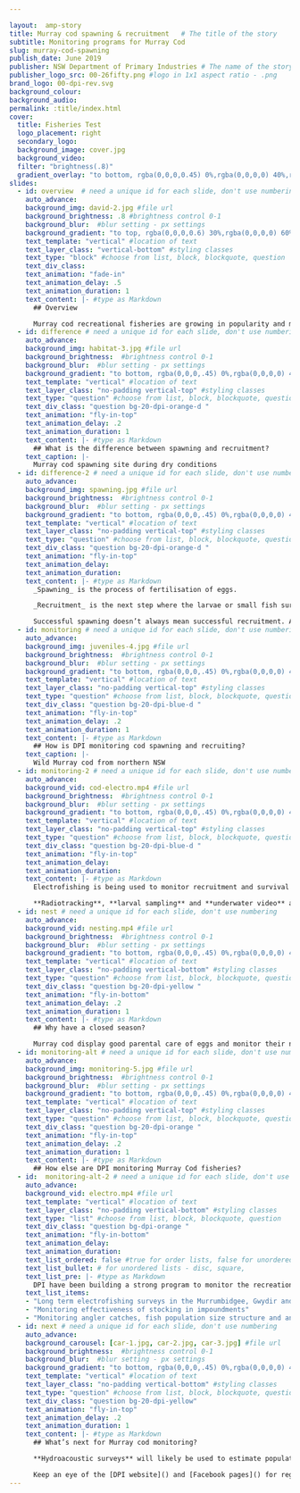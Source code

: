 ```yaml
---

layout:  amp-story
title: Murray cod spawning & recruitment   # The title of the story
subtitle: Monitoring programs for Murray Cod
slug: murray-cod-spawning
publish_date: June 2019
publisher: NSW Department of Primary Industries # The name of the story's publisher
publisher_logo_src: 00-26fifty.png #logo in 1x1 aspect ratio - .png
brand_logo: 00-dpi-rev.svg
background_colour:
background_audio:
permalink: :title/index.html
cover:
  title: Fisheries Test
  logo_placement: right
  secondary_logo:
  background_image: cover.jpg
  background_video:
  filter: "brightness(.8)"
  gradient_overlay: "to bottom, rgba(0,0,0,0.45) 0%,rgba(0,0,0,0) 40%,rgba(0,0,0,0) 100%"
slides:
  - id: overview  # need a unique id for each slide, don't use numbering
    auto_advance:
    background_img: david-2.jpg #file url
    background_brightness: .8 #brightness control 0-1
    background_blur:  #blur setting - px settings
    background_gradient: "to top, rgba(0,0,0,0.6) 30%,rgba(0,0,0,0) 60%" # add in CSS gradient
    text_template: "vertical" #location of text
    text_layer_class: "vertical-bottom" #styling classes
    text_type: "block" #choose from list, block, blockquote, question
    text_div_class:
    text_animation: "fade-in"
    text_animation_delay: .5
    text_animation_duration: 1
    text_content: |- #type as Markdown
      ## Overview

      Murray cod recreational fisheries are growing in popularity and many anglers are reporting improved fisheries for this species. Much of this has resulted from stocking programs throughout the state. However, more is needed to fully understand spawning and recruitment for this species.
  - id: difference # need a unique id for each slide, don't use numbering
    auto_advance:
    background_img: habitat-3.jpg #file url
    background_brightness:  #brightness control 0-1
    background_blur:  #blur setting - px settings
    background_gradient: "to bottom, rgba(0,0,0,.45) 0%,rgba(0,0,0,0) 40%,rgba(0,0,0,0) 100%" # add in CSS gradient
    text_template: "vertical" #location of text
    text_layer_class: "no-padding vertical-top" #styling classes
    text_type: "question" #choose from list, block, blockquote, question
    text_div_class: "question bg-20-dpi-orange-d "
    text_animation: "fly-in-top"
    text_animation_delay: .2
    text_animation_duration: 1
    text_content: |- #type as Markdown
      ## What is the difference between spawning and recruitment?
    text_caption: |-
      Murray cod spawning site during dry conditions
  - id: difference-2 # need a unique id for each slide, don't use numbering
    auto_advance:
    background_img: spawning.jpg #file url
    background_brightness:  #brightness control 0-1
    background_blur:  #blur setting - px settings
    background_gradient: "to bottom, rgba(0,0,0,.45) 0%,rgba(0,0,0,0) 40%,rgba(0,0,0,0) 100%" # add in CSS gradient
    text_template: "vertical" #location of text
    text_layer_class: "no-padding vertical-top" #styling classes
    text_type: "question" #choose from list, block, blockquote, question
    text_div_class: "question bg-20-dpi-orange-d "
    text_animation: "fly-in-top"
    text_animation_delay:
    text_animation_duration:
    text_content: |- #type as Markdown
      _Spawning_ is the process of fertilisation of eggs.

      _Recruitment_ is the next step where the larvae or small fish survive and have the opportunity to grow to an adult.

      Successful spawning doesn’t always mean successful recruitment. As various environmental factors (e.g. food availability and environmental conditions) can influence this.
  - id: monitoring # need a unique id for each slide, don't use numbering
    auto_advance:
    background_img: juveniles-4.jpg #file url
    background_brightness:  #brightness control 0-1
    background_blur:  #blur setting - px settings
    background_gradient: "to bottom, rgba(0,0,0,.45) 0%,rgba(0,0,0,0) 40%,rgba(0,0,0,0) 100%" # add in CSS gradient
    text_template: "vertical" #location of text
    text_layer_class: "no-padding vertical-top" #styling classes
    text_type: "question" #choose from list, block, blockquote, question
    text_div_class: "question bg-20-dpi-blue-d "
    text_animation: "fly-in-top"
    text_animation_delay: .2
    text_animation_duration: 1
    text_content: |- #type as Markdown
      ## How is DPI monitoring cod spawning and recruiting?
    text_caption: |-
      Wild Murray cod from northern NSW
  - id: monitoring-2 # need a unique id for each slide, don't use numbering
    auto_advance:
    background_vid: cod-electro.mp4 #file url
    background_brightness:  #brightness control 0-1
    background_blur:  #blur setting - px settings
    background_gradient: "to bottom, rgba(0,0,0,.45) 0%,rgba(0,0,0,0) 40%,rgba(0,0,0,0) 100%" # add in CSS gradient
    text_template: "vertical" #location of text
    text_layer_class: "no-padding vertical-top" #styling classes
    text_type: "question" #choose from list, block, blockquote, question
    text_div_class: "question bg-20-dpi-blue-d "
    text_animation: "fly-in-top"
    text_animation_delay:
    text_animation_duration:
    text_content: |- #type as Markdown
      Electrofishing is being used to monitor recruitment and survival of stocked fish as well as habitat preference of wild juvenile fish.

      **Radiotracking**, **larval sampling** and **underwater video** are being used to monitor spawning and nesting cod. As well as larvae hatching
  - id: nest # need a unique id for each slide, don't use numbering
    auto_advance:
    background_vid: nesting.mp4 #file url
    background_brightness:  #brightness control 0-1
    background_blur:  #blur setting - px settings
    background_gradient: "to bottom, rgba(0,0,0,.45) 0%,rgba(0,0,0,0) 40%,rgba(0,0,0,0) 100%" # add in CSS gradient
    text_template: "vertical" #location of text
    text_layer_class: "no-padding vertical-bottom" #styling classes
    text_type: "question" #choose from list, block, blockquote, question
    text_div_class: "question bg-20-dpi-yellow "
    text_animation: "fly-in-bottom"
    text_animation_delay: .2
    text_animation_duration: 1
    text_content: |- #type as Markdown
      ## Why have a closed season?

      Murray cod display good parental care of eggs and monitor their nest for debris and predators. This video shows a Murray cod guarding its nest and small larvae can be seen darting around.
  - id: monitoring-alt # need a unique id for each slide, don't use numbering
    auto_advance:
    background_img: monitoring-5.jpg #file url
    background_brightness:  #brightness control 0-1
    background_blur:  #blur setting - px settings
    background_gradient: "to bottom, rgba(0,0,0,.45) 0%,rgba(0,0,0,0) 40%,rgba(0,0,0,0) 100%" # add in CSS gradient
    text_template: "vertical" #location of text
    text_layer_class: "no-padding vertical-top" #styling classes
    text_type: "question" #choose from list, block, blockquote, question
    text_div_class: "question bg-20-dpi-orange "
    text_animation: "fly-in-top"
    text_animation_delay: .2
    text_animation_duration: 1
    text_content: |- #type as Markdown
      ## How else are DPI monitoring Murray Cod fisheries?
  - id:  monitoring-alt-2 # need a unique id for each slide, don't use numbering
    auto_advance:
    background_vid: electro.mp4 #file url
    text_template: "vertical" #location of text
    text_layer_class: "no-padding vertical-bottom" #styling classes
    text_type: "list" #choose from list, block, blockquote, question
    text_div_class: "question bg-dpi-orange "
    text_animation: "fly-in-bottom"
    text_animation_delay:
    text_animation_duration:
    text_list_ordered: false #true for order lists, false for unordered
    text_list_bullet: # for unordered lists - disc, square,
    text_list_pre: |- #type as Markdown
      DPI have been building a strong program to monitor the recreational fishery for Murray cod. This includes:
    text_list_items:
    - "Long term electrofishing surveys in the Murrumbidgee, Gwydir and Dumaresq to monitor population size structure"
    - "Monitoring effectiveness of stocking in impoundments"
    - "Monitoring angler catches, fish population size structure and angler effort with creel surveys and citizen science"
  - id: next # need a unique id for each slide, don't use numbering
    auto_advance:
    background_carousel: [car-1.jpg, car-2.jpg, car-3.jpg] #file url
    background_brightness:  #brightness control 0-1
    background_blur:  #blur setting - px settings
    background_gradient: "to bottom, rgba(0,0,0,.45) 0%,rgba(0,0,0,0) 40%,rgba(0,0,0,0) 100%" # add in CSS gradient
    text_template: "vertical" #location of text
    text_layer_class: "no-padding vertical-bottom" #styling classes
    text_type: "question" #choose from list, block, blockquote, question
    text_div_class: "question bg-20-dpi-yellow"
    text_animation: "fly-in-top"
    text_animation_delay: .2
    text_animation_duration: 1
    text_content: |- #type as Markdown
      ## What’s next for Murray cod monitoring?

      **Hydroacoustic surveys** will likely be used to estimate population size/ biomass of Murray cod and other natives in impoundments.

      Keep an eye of the [DPI website]() and [Facebook pages]() for regular monitoring updates.
---
```

